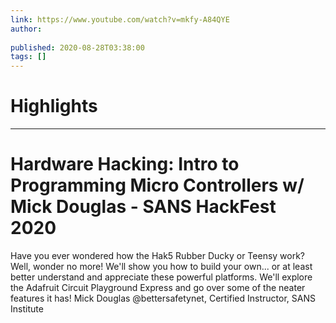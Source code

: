 ```yaml
---
link: https://www.youtube.com/watch?v=mkfy-A84QYE
author: 
   
published: 2020-08-28T03:38:00
tags: []
---
```

# Highlights


---
# Hardware Hacking: Intro to Programming Micro Controllers w/ Mick Douglas   - SANS HackFest 2020
Have you ever wondered how the Hak5 Rubber Ducky or Teensy work? Well, wonder no more! We'll show you how to build your own... or at least better understand and appreciate these powerful platforms. We'll explore the Adafruit Circuit Playground Express and go over some of the neater features it has! Mick Douglas @bettersafetynet, Certified Instructor, SANS Institute